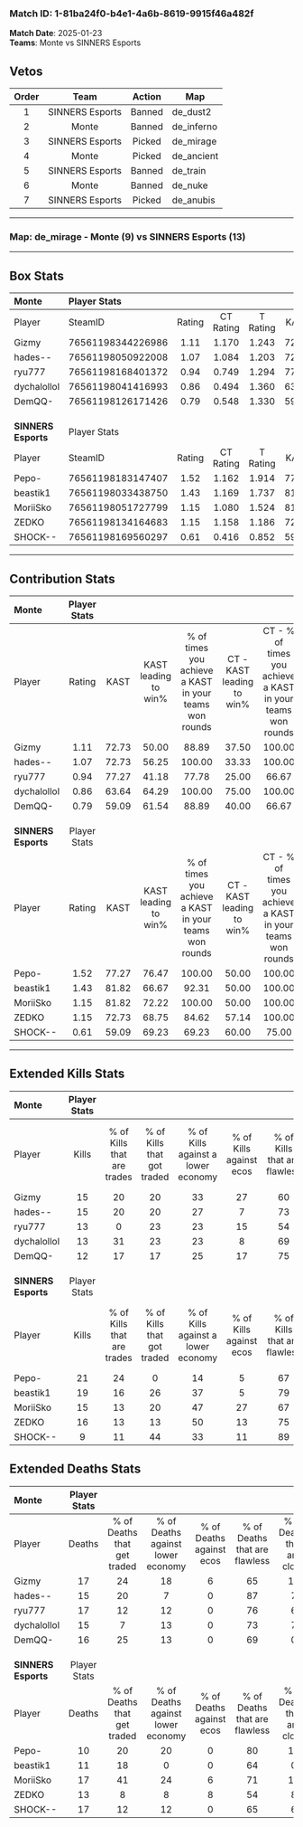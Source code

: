 ### Match ID: 1-81ba24f0-b4e1-4a6b-8619-9915f46a482f  
**Match Date**: 2025-01-23  
**Teams**: Monte vs SINNERS Esports  

## Vetos  

| Order | Team | Action | Map |
| :---: | :--: | :----: | --- |
| 1 | SINNERS Esports | Banned | de_dust2 |
| 2 | Monte | Banned | de_inferno |
| 3 | SINNERS Esports | Picked | de_mirage |
| 4 | Monte | Picked | de_ancient |
| 5 | SINNERS Esports | Banned | de_train |
| 6 | Monte | Banned | de_nuke |
| 7 | SINNERS Esports | Picked | de_anubis |

---  

### **Map**: de_mirage - Monte (9) vs SINNERS Esports (13)  
---  

## Box Stats  

| **Monte**           | Player Stats      |        |           |          |       |      |       |         |        |      |     |
| :- | :- | :-: | :-: | :-: | :-: | :-: | :-: | :-: | :-: | :-: | :-: |
| Player              | SteamID           | Rating | CT Rating | T Rating | KAST  | ADR  | Kills | Assists | Deaths | K/D  | HS% |
| Gizmy               | 76561198344226986 |  1.11  |   1.170   |  1.243   | 72.73 | 94.9 |  15   |    7    |   17   | 0.88 | 66  |
| hades--             | 76561198050922008 |  1.07  |   1.084   |  1.203   | 72.73 | 71.5 |  15   |    4    |   15   | 1.00 | 33  |
| ryu777              | 76561198168401372 |  0.94  |   0.749   |  1.294   | 77.27 | 61.3 |  13   |    4    |   17   | 0.76 | 69  |
| dychalollol         | 76561198041416993 |  0.86  |   0.494   |  1.360   | 63.64 | 55.1 |  13   |    3    |   15   | 0.87 | 53  |
| DemQQ-              | 76561198126171426 |  0.79  |   0.548   |  1.330   | 59.09 | 62.7 |  12   |    3    |   16   | 0.75 | 66  |
|                     |                   |        |           |          |       |      |       |         |        |      |     |
|                     |                   |        |           |          |       |      |       |         |        |      |     |
|                     |                   |        |           |          |       |      |       |         |        |      |     |
| **SINNERS Esports** | Player Stats      |        |           |          |       |      |       |         |        |      |     |
| Player              | SteamID           | Rating | CT Rating | T Rating | KAST  | ADR  | Kills | Assists | Deaths | K/D  | HS% |
| Pepo-               | 76561198183147407 |  1.52  |   1.162   |  1.914   | 77.27 | 94.1 |  21   |    3    |   10   | 2.10 | 47  |
| beastik1            | 76561198033438750 |  1.43  |   1.169   |  1.737   | 81.82 | 87.1 |  19   |    2    |   11   | 1.73 | 63  |
| MoriiSko            | 76561198051727799 |  1.15  |   1.080   |  1.524   | 81.82 | 86.1 |  15   |    9    |   17   | 0.88 | 53  |
| ZEDKO               | 76561198134164683 |  1.15  |   1.158   |  1.186   | 72.73 | 68.1 |  16   |    5    |   13   | 1.23 | 43  |
| SHOCK--             | 76561198169560297 |  0.61  |   0.416   |  0.852   | 59.09 | 49.2 |   9   |    3    |   17   | 0.53 | 44  |
---  

## Contribution Stats  

| **Monte**           | Player Stats |       |                      |                                                        |                           |                                                             |                          |                                                            |
| :- | :-: | :-: | :-: | :-: | :-: | :-: | :-: | :-: |
| Player              |    Rating    | KAST  | KAST leading to win% | % of times you achieve a KAST in your teams won rounds | CT - KAST leading to win% | CT - % of times you achieve a KAST in your teams won rounds | T - KAST leading to win% | T - % of times you achieve a KAST in your teams won rounds |
| Gizmy               |     1.11     | 72.73 |        50.00         |                         88.89                          |           37.50           |                           100.00                            |          62.50           |                           83.33                            |
| hades--             |     1.07     | 72.73 |        56.25         |                         100.00                         |           33.33           |                           100.00                            |          85.71           |                           100.00                           |
| ryu777              |     0.94     | 77.27 |        41.18         |                         77.78                          |           25.00           |                            66.67                            |          55.56           |                           83.33                            |
| dychalollol         |     0.86     | 63.64 |        64.29         |                         100.00                         |           75.00           |                           100.00                            |          60.00           |                           100.00                           |
| DemQQ-              |     0.79     | 59.09 |        61.54         |                         88.89                          |           40.00           |                            66.67                            |          75.00           |                           100.00                           |
|                     |              |       |                      |                                                        |                           |                                                             |                          |                                                            |
|                     |              |       |                      |                                                        |                           |                                                             |                          |                                                            |
|                     |              |       |                      |                                                        |                           |                                                             |                          |                                                            |
| **SINNERS Esports** | Player Stats |       |                      |                                                        |                           |                                                             |                          |                                                            |
| Player              |    Rating    | KAST  | KAST leading to win% | % of times you achieve a KAST in your teams won rounds | CT - KAST leading to win% | CT - % of times you achieve a KAST in your teams won rounds | T - KAST leading to win% | T - % of times you achieve a KAST in your teams won rounds |
| Pepo-               |     1.52     | 77.27 |        76.47         |                         100.00                         |           50.00           |                           100.00                            |          100.00          |                           100.00                           |
| beastik1            |     1.43     | 81.82 |        66.67         |                         92.31                          |           50.00           |                           100.00                            |          80.00           |                           88.89                            |
| MoriiSko            |     1.15     | 81.82 |        72.22         |                         100.00                         |           50.00           |                           100.00                            |          90.00           |                           100.00                           |
| ZEDKO               |     1.15     | 72.73 |        68.75         |                         84.62                          |           57.14           |                           100.00                            |          77.78           |                           77.78                            |
| SHOCK--             |     0.61     | 59.09 |        69.23         |                         69.23                          |           60.00           |                            75.00                            |          75.00           |                           66.67                            |
---  

## Extended Kills Stats  

| **Monte**           | Player Stats |                            |                            |                                    |                         |                              |                                 |                                       |                    |           |
| :- | :-: | :-: | :-: | :-: | :-: | :-: | :-: | :-: | :-: | :-: |
| Player              |    Kills     | % of Kills that are trades | % of Kills that got traded | % of Kills against a lower economy | % of Kills against ecos | % of Kills that are flawless | % of Kills that are close duels | % of Kills that are assisted by flash | Pistol Round Kills | AWP Kills |
| Gizmy               |      15      |             20             |             20             |                 33                 |           27            |              60              |                7                |                   7                   |         2          |     0     |
| hades--             |      15      |             20             |             20             |                 27                 |            7            |              73              |                7                |                   0                   |         1          |     9     |
| ryu777              |      13      |             0              |             23             |                 23                 |           15            |              54              |               15                |                   0                   |         3          |     0     |
| dychalollol         |      13      |             31             |             23             |                 23                 |            8            |              69              |                0                |                   0                   |         1          |     0     |
| DemQQ-              |      12      |             17             |             17             |                 25                 |           17            |              75              |                8                |                   8                   |         1          |     1     |
|                     |              |                            |                            |                                    |                         |                              |                                 |                                       |                    |           |
|                     |              |                            |                            |                                    |                         |                              |                                 |                                       |                    |           |
|                     |              |                            |                            |                                    |                         |                              |                                 |                                       |                    |           |
| **SINNERS Esports** | Player Stats |                            |                            |                                    |                         |                              |                                 |                                       |                    |           |
| Player              |    Kills     | % of Kills that are trades | % of Kills that got traded | % of Kills against a lower economy | % of Kills against ecos | % of Kills that are flawless | % of Kills that are close duels | % of Kills that are assisted by flash | Pistol Round Kills | AWP Kills |
| Pepo-               |      21      |             24             |             0              |                 14                 |            5            |              67              |               10                |                   0                   |         4          |     6     |
| beastik1            |      19      |             16             |             26             |                 37                 |            5            |              79              |               11                |                   0                   |         2          |     0     |
| MoriiSko            |      15      |             13             |             20             |                 47                 |           27            |              67              |               13                |                   0                   |         2          |     0     |
| ZEDKO               |      16      |             13             |             13             |                 50                 |           13            |              75              |                0                |                   6                   |         0          |     0     |
| SHOCK--             |      9       |             11             |             44             |                 33                 |           11            |              89              |                0                |                  11                   |         0          |     0     |
## Extended Deaths Stats  

| **Monte**           | Player Stats |                             |                                   |                          |                               |                            |                           |               |
| :- | :-: | :-: | :-: | :-: | :-: | :-: | :-: | :-: |
| Player              |    Deaths    | % of Deaths that get traded | % of Deaths against lower economy | % of Deaths against ecos | % of Deaths that are flawless | % of Deaths that are close | % of Deaths while blinded | Deaths to AWP |
| Gizmy               |      17      |             24              |                18                 |            6             |              65               |             18             |             0             |       2       |
| hades--             |      15      |             20              |                 7                 |            0             |              87               |             7              |             7             |       0       |
| ryu777              |      17      |             12              |                12                 |            0             |              76               |             6              |             0             |       2       |
| dychalollol         |      15      |              7              |                13                 |            0             |              73               |             7              |             0             |       1       |
| DemQQ-              |      16      |             25              |                13                 |            0             |              69               |             0              |             6             |       1       |
|                     |              |                             |                                   |                          |                               |                            |                           |               |
|                     |              |                             |                                   |                          |                               |                            |                           |               |
|                     |              |                             |                                   |                          |                               |                            |                           |               |
| **SINNERS Esports** | Player Stats |                             |                                   |                          |                               |                            |                           |               |
| Player              |    Deaths    | % of Deaths that get traded | % of Deaths against lower economy | % of Deaths against ecos | % of Deaths that are flawless | % of Deaths that are close | % of Deaths while blinded | Deaths to AWP |
| Pepo-               |      10      |             20              |                20                 |            0             |              80               |             10             |             0             |       0       |
| beastik1            |      11      |             18              |                 0                 |            0             |              64               |             0              |             0             |       3       |
| MoriiSko            |      17      |             41              |                24                 |            6             |              71               |             12             |             6             |       3       |
| ZEDKO               |      13      |              8              |                 8                 |            8             |              54               |             8              |             0             |       2       |
| SHOCK--             |      17      |             12              |                12                 |            0             |              65               |             6              |             6             |       2       |
